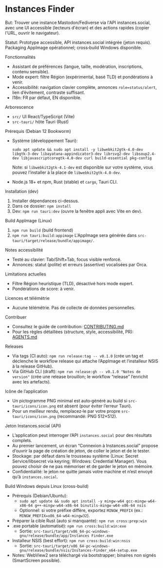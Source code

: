 Instances Finder
================

But: Trouver une instance Mastodon/Fediverse via l'API instances.social, avec une UI accessible (lecteurs d'écran) et des actions rapides (copier l'URL, ouvrir le navigateur).

Statut: Prototype accessible, API instances.social intégrée (jeton requis). Packaging AppImage opérationnel; cross‑build Windows disponible.

Fonctionnalités
- Assistant de préférences (langue, taille, modération, inscriptions, contenu sensible).
- Mode expert: filtre Région (expérimental, basé TLD) et pondérations à venir.
- Accessibilité: navigation clavier complète, annonces `role=status/alert`, lien d’évitement, contraste suffisant.
- I18n: FR par défaut, EN disponible.

Arborescence
- `src/` UI React/TypeScript (Vite)
- `src-tauri/` hôte Tauri (Rust)

Prérequis (Debian 12 Bookworm)
- Système (développement Tauri):
  
  `sudo apt update && sudo apt install -y libwebkit2gtk-4.0-dev libgtk-3-dev libayatana-appindicator3-dev librsvg2-dev libsoup2.4-dev libjavascriptcoregtk-4.0-dev curl build-essential pkg-config`
  
  Note: si `libwebkit2gtk-4.1-dev` est disponible sur votre système, vous pouvez l’installer à la place de `libwebkit2gtk-4.0-dev`.
- Node.js 18+ et npm, Rust (stable) et `cargo`, Tauri CLI.

Installation (dev)
1) Installer dépendances ci-dessus.
2) Dans ce dossier: `npm install`
3) Dev: `npm run tauri:dev` (ouvre la fenêtre appli avec Vite en dev).

Build AppImage (Linux)
1) `npm run build` (build frontend)
2) `npm run tauri:build:appimage`
   L'AppImage sera générée dans `src-tauri/target/release/bundle/appimage/`.

Notes accessibilité
- Testé au clavier: Tab/Shift+Tab, focus visible renforcé.
- Annonces: statut (polite) et erreurs (assertive) vocalisées par Orca.

Limitations actuelles
- Filtre Région heuristique (TLD), désactivé hors mode expert.
- Pondérations de score: à venir.

Licences et télémétrie
- Aucune télémétrie. Pas de collecte de données personnelles.

Contribuer
- Consultez le guide de contribution: [CONTRIBUTING.md](./CONTRIBUTING.md) 
- Pour les règles détaillées (structure, style, accessibilité, PR): [AGENTS.md](./AGENTS.md)

Releases
- Via tags (CI auto): `npm run release:tag -- v0.1.0` (crée un tag et déclenche le workflow release qui attache l’AppImage et l’installeur NSIS à la release GitHub).
- Via GitHub CLI (draft): `npm run release:gh -- v0.1.0 "Notes de version"` (crée une release brouillon; le workflow “release” l’enrichit avec les artefacts).

Icône de l’application
- Un pictogramme PNG minimal est auto‑généré au build si `src-tauri/icons/icon.png` est absent (pour éviter l’erreur Tauri).
- Pour un meilleur rendu, remplacez‑le par votre propre `src-tauri/icons/icon.png` (recommandé: PNG 512×512).

Jeton Instances.social (API)
- L’application peut interroger l’API `instances.social` pour des résultats complets.
- Au premier lancement, un écran “Connexion à Instances.social” propose d’ouvrir la page de création de jeton, de coller le jeton et de le tester.
- Stockage: par défaut dans le trousseau système (Linux: Secret Service/libsecret via keyring; Windows: Credential Manager). Vous pouvez choisir de ne pas mémoriser et de garder le jeton en mémoire.
- Confidentialité: le jeton ne quitte jamais votre machine et n’est envoyé qu’à `instances.social`.

Build Windows depuis Linux (cross-build)
- Prérequis (Debian/Ubuntu):
  - `sudo apt update && sudo apt install -y mingw-w64 gcc-mingw-w64-x86-64 g++-mingw-w64-x86-64 binutils-mingw-w64-x86-64 nsis`
  - Optionnel: si votre préfixe diffère, exportez `MINGW_PREFIX` (ex.: `MINGW_PREFIX=x86_64-w64-mingw32`).
- Préparer la cible Rust (auto si manquante): `npm run cross:prep:win`
- .exe portable (automatisé): `npm run cross:build:win:exe`
  - Sortie: `src-tauri/target/x86_64-pc-windows-gnu/release/bundle/app/Instances Finder.exe`
- Installeur NSIS (best effort): `npm run cross:build:win:nsis`
  - Sortie: `src-tauri/target/x86_64-pc-windows-gnu/release/bundle/nsis/Instances-Finder_x64-setup.exe`
- Notes: WebView2 sera téléchargé via bootstrapper; binaires non signés (SmartScreen possible).
